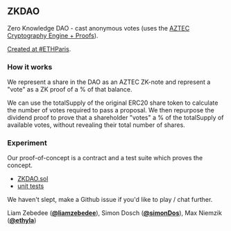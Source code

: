 ## ZKDAO
Zero Knowledge DAO - cast anonymous votes (uses the [AZTEC Cryptography Engine + Proofs](https://www.aztecprotocol.com/)).

[Created at #ETHParis](https://devpost.com/software/zkdao).

### How it works
We represent a share in the DAO as an AZTEC ZK-note and represent a "vote" as a ZK proof of a % of that balance.

We can use the totalSupply of the original ERC20 share token to calculate the number of votes required to pass a proposal. We then repurpose the dividend proof to prove that a shareholder "votes" a % of the totalSupply of available votes, without revealing their total number of shares.

### Experiment
Our proof-of-concept is a contract and a test suite which proves the concept.

 - [ZKDAO.sol](https://github.com/simonDos/ZKDAO/blob/master/packages/protocol/contracts/votes/ZKDAO.sol)
 - [unit tests](https://github.com/simonDos/ZKDAO/blob/master/packages/protocol/test/AnomVoting/AnomVoting.js)

We haven't slept, make a Github issue if you'd like to play / chat further.

Liam Zebedee (**[@liamzebedee](https://github.com/liamzebedee)**), Simon Dosch (**[@simonDos](https://github.com/simonDos)**), Max Niemzik (**[@ethyla](https://github.com/ethyla)**)

